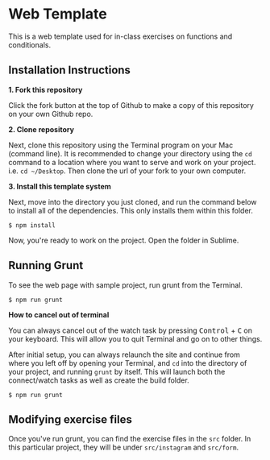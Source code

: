 Web Template
============

This is a web template used for in-class exercises on functions and conditionals.

## Installation Instructions

**1. Fork this repository**

Click the fork button at the top of Github to make a copy of this repository on your own Github repo.


**2. Clone repository**

Next, clone this repository using the Terminal program on your Mac (command line). It is recommended to change your directory using the `cd` command to a location where you want to serve and work on your project. i.e. `cd ~/Desktop`. Then clone the url of your fork to your own computer.


**3. Install this template system**

Next, move into the directory you just cloned, and run the command below to install all of the dependencies. This only installs them within this folder. 

```
$ npm install
```

Now, you're ready to work on the project. Open the folder in Sublime. 

## Running Grunt

To see the web page with sample project, run grunt from the Terminal.

```
$ npm run grunt
```

**How to cancel out of terminal**

You can always cancel out of the watch task by pressing <kbd>Control</kbd> + <kbd>C</kbd> on your keyboard. This will allow you to quit Terminal and go on to other things.


After initial setup, you can always relaunch the site and continue from where you left off by opening your Terminal, and `cd` into the directory of your project, and running `grunt` by itself. This will launch both the connect/watch tasks as well as create the build folder.

```
$ npm run grunt
```

## Modifying exercise files

Once you've run grunt, you can find the exercise files in the `src` folder. In this particular project, they will be under `src/instagram` and `src/form`. 

